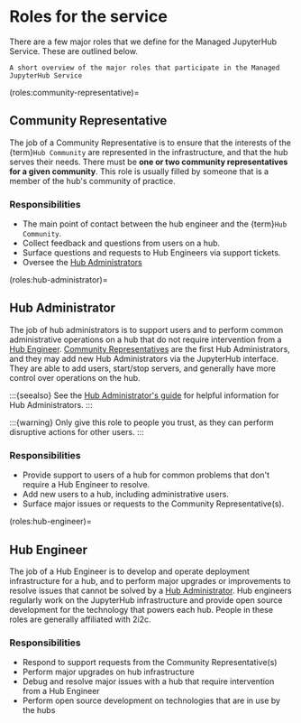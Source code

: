 # Roles for the service

There are a few major roles that we define for the Managed JupyterHub Service.
These are outlined below.

```{figure} https://drive.google.com/uc?export=download&id=1sT3pSgMePpsnQKUNih0gLUsJWqG2os1D
A short overview of the major roles that participate in the Managed JupyterHub Service
```

(roles:community-representative)=
## Community Representative

The job of a Community Representative is to ensure that the interests of the {term}`Hub Community` are represented in the infrastructure, and that the hub serves their needs.
There must be **one or two community representatives for a given community**.
This role is usually filled by someone that is a member of the hub's community of practice.

### Responsibilities

- The main point of contact between the hub engineer and the {term}`Hub Community`.
- Collect feedback and questions from users on a hub.
- Surface questions and requests to Hub Engineers via support tickets.
- Oversee the [Hub Administrators](roles:hub-administrator)


(roles:hub-administrator)=
## Hub Administrator

The job of hub administrators is to support users and to perform common administrative operations on a hub that do not require intervention from a [Hub Engineer](roles:hub-engineer).
[Community Representatives](roles:community-representative) are the first Hub Administrators, and they may add new Hub Administrators via the JupyterHub interface.
They are able to add users, start/stop servers, and generally have more control over operations on the hub.

:::{seealso}
See the [Hub Administrator's guide](/admin/index) for helpful information for Hub Administrators.
:::

:::{warning}
Only give this role to people you trust, as they can perform disruptive actions for other users.
:::

### Responsibilities

- Provide support to users of a hub for common problems that don't require a Hub Engineer to resolve.
- Add new users to a hub, including administrative users.
- Surface major issues or requests to the Community Representative(s).

(roles:hub-engineer)=
## Hub Engineer

The job of a Hub Engineer is to develop and operate deployment infrastructure for a hub, and to perform major upgrades or improvements to resolve issues that cannot be solved by a [Hub Administrator](roles:hub-administrator).
Hub engineers regularly work on the JupyterHub infrastructure and provide open source development for the technology that powers each hub.
People in these roles are generally affiliated with 2i2c.

### Responsibilities

- Respond to support requests from the Community Representative(s)
- Perform major upgrades on hub infrastructure
- Debug and resolve major issues with a hub that require intervention from a Hub Engineer
- Perform open source development on technologies that are in use by the hubs
